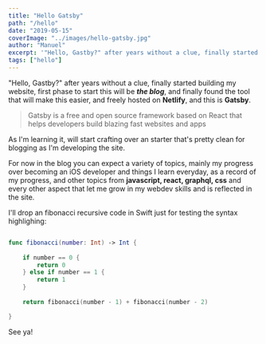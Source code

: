 ```yaml
---
title: "Hello Gatsby"
path: "/hello"
date: "2019-05-15"
coverImage: "../images/hello-gatsby.jpg"
author: "Manuel"
excerpt: '"Hello, Gastby?" after years without a clue, finally started...'
tags: ["hello"]
---
```


"Hello, Gastby?" after years without a clue, finally started building my website,
first phase to start this will be ***the blog***, and finally found the tool that will make this easier,
and freely hosted on **Netlify**, and this is **Gatsby**.

> Gatsby is a free and open source framework based on React that helps developers build blazing fast websites and apps

As I'm learning it, will start crafting over an starter that's pretty clean for blogging as I'm developing the site.

For now in the blog you can expect a variety of topics, mainly my progress over becoming an iOS developer and things I learn
everyday, as a record of my progress, and other topics from **javascript, react, graphql, css** and every other aspect that let
me grow in my webdev skills and is reflected in the site.

I'll drop an fibonacci recursive code in Swift just for testing the syntax highlighing:

```swift

func fibonacci(number: Int) -> Int {
    
    if number == 0 {
        return 0
    } else if number == 1 {
        return 1
    }
    
    return fibonacci(number - 1) + fibonacci(number - 2)

}

```

See ya!